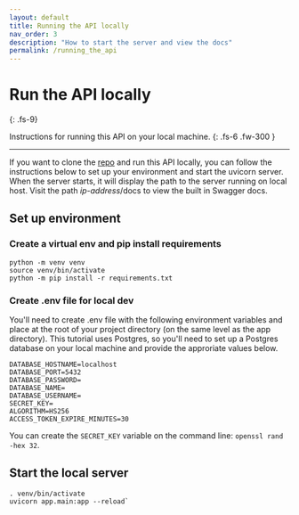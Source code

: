 ```yaml
---
layout: default
title: Running the API locally
nav_order: 3
description: "How to start the server and view the docs"
permalink: /running_the_api
---
```


# Run the API locally
{: .fs-9}

Instructions for running this API on your local machine.
{: .fs-6 .fw-300 }

---

If you want to clone the [repo](https://github.com/rtreddick/fcc-fastapi) and run this API locally, you can follow the instructions below to set up your environment and start the uvicorn server. When the server starts, it will display the path to the server running on local host. Visit the path *ip-address*/docs to view the built in Swagger docs.

## Set up environment

### Create a virtual env and pip install requirements

```
python -m venv venv
source venv/bin/activate
python -m pip install -r requirements.txt
```

### Create .env file for local dev
You'll need to create .env file with the following environment variables and place at the root of your project directory (on the same level as the app directory). This tutorial uses Postgres, so you'll need to set up a Postgres database on your local machine and provide the approriate values below.

```
DATABASE_HOSTNAME=localhost
DATABASE_PORT=5432
DATABASE_PASSWORD=
DATABASE_NAME=
DATABASE_USERNAME=
SECRET_KEY=
ALGORITHM=HS256
ACCESS_TOKEN_EXPIRE_MINUTES=30
```

You can create the `SECRET_KEY` variable on the command line: `openssl rand -hex 32`.

## Start the local server
```
. venv/bin/activate
uvicorn app.main:app --reload`
```


